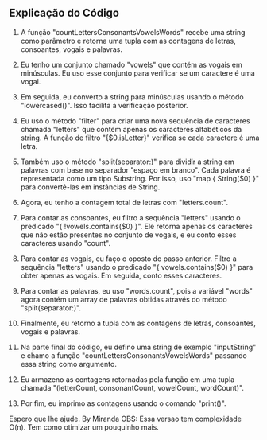 ## Explicação do Código

1. A função "countLettersConsonantsVowelsWords" recebe uma string como parâmetro e retorna uma tupla com as contagens de letras, consoantes, vogais e palavras.

2. Eu tenho um conjunto chamado "vowels" que contém as vogais em minúsculas. Eu uso esse conjunto para verificar se um caractere é uma vogal.

3. Em seguida, eu converto a string para minúsculas usando o método "lowercased()". Isso facilita a verificação posterior.

4. Eu uso o método "filter" para criar uma nova sequência de caracteres chamada "letters" que contém apenas os caracteres alfabéticos da string. A função de filtro "{$0.isLetter}" verifica se cada caractere é uma letra.

5. Também uso o método "split(separator:)" para dividir a string em palavras com base no separador "espaço em branco". Cada palavra é representada como um tipo Substring. Por isso, uso "map { String($0) }" para convertê-las em instâncias de String.

6. Agora, eu tenho a contagem total de letras com "letters.count".

7. Para contar as consoantes, eu filtro a sequência "letters" usando o predicado "{ !vowels.contains($0) }". Ele retorna apenas os caracteres que não estão presentes no conjunto de vogais, e eu conto esses caracteres usando "count".

8. Para contar as vogais, eu faço o oposto do passo anterior. Filtro a sequência "letters" usando o predicado "{ vowels.contains($0) }" para obter apenas as vogais. Em seguida, conto esses caracteres.

9. Para contar as palavras, eu uso "words.count", pois a variável "words" agora contém um array de palavras obtidas através do método "split(separator:)".

10. Finalmente, eu retorno a tupla com as contagens de letras, consoantes, vogais e palavras.

11. Na parte final do código, eu defino uma string de exemplo "inputString" e chamo a função "countLettersConsonantsVowelsWords" passando essa string como argumento.

12. Eu armazeno as contagens retornadas pela função em uma tupla chamada "(letterCount, consonantCount, vowelCount, wordCount)".

13. Por fim, eu imprimo as contagens usando o comando "print()".

Espero que lhe ajude. By Miranda
OBS: Essa versao tem complexidade O(n). Tem como otimizar um pouquinho mais.
